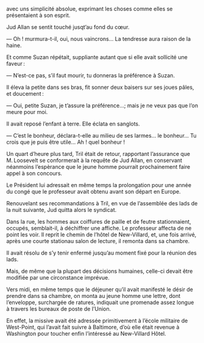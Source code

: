 avec uns simplicité absolue, exprimant les choses comme elles se présentaient à son esprit.

Jud Allan se sentit touché jusqt’au fond du cœur.

— Oh ! murmura-t-il, oui, nous vaincrons… La tendresse aura raison de la haine.

Et comme Suzan répétait, suppliante autant que si elle avait sollicité une faveur :

— N’est-ce pas, s’il faut mourir, tu donneras la préférence à Suzan.

Il éleva la petite dans ses bras, fit sonner deux baisers sur ses joues pâles, et doucement :

— Oui, petite Suzan, je t’assure la préférence…; mais je ne veux pas que l’on meure pour moi.

Il avait reposé l’enfant à terre. Elle éclata en sanglots.

— C’est le bonheur, déclara-t-elle au milieu de ses larmes… le bonheur… Tu crois que je puis être utile… Ah ! quel bonheur !

Un quart d’heure plus tard, Tril était de retour, rapportant l’assurance que M. Loosevelt se conformerait à la requête de Jud Allan, en conservant néanmoins l’espèrance que le jeune homme pourrait prochainement faire appel à son concours.

Le Président lui adressait en même temps la prolongation pour une année du congé que le professeur avait obtenu avant son départ en Europe.

Renouvelant ses recommandations à Tril, en vue de l’assemblée des lads de la nuit suivante, Jud quitta alors le syndicat.

Dans la rue, les hommes aux coiffures de paille et de feutre stationnaient, occupés, semblait-il, à déchiffrer une affiche. Le professeur affecta de ne point les voir. Il reprit le chemin de l’hôtel de New-Villard, et, une fois arrivé, après une courte stationau salon de lecture, il remonta dans sa chambre.

Il avait résolu de s’y tenir enfermé jusqu’au moment fixé pour la réunion des lads.

Mais, de même que la plupart des décisions humaines, celle-ci devait être modifiée par une circonstance imprévue.

Vers midi, en même temps que le déjeuner qu’il avait manifesté le désir de prendre dans sa chambre, on monta au jeune homme une lettre, dont l’enveloppe, surchargée de ratures, indiquait une promenade assez longue à travers les bureaux de poste de l’Union.

En effet, la missive avait été adressée primitivement à l’école militaire de West-Point, qui l’avait fait suivre à Baltimore, d’où elle était revenue à Washington pour toucher enfin l’intéressé au New-Villard Hôtel.
